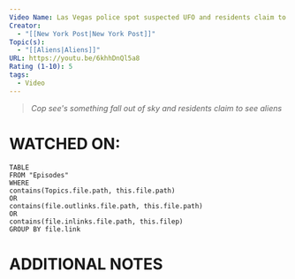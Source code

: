```yaml
---
Video Name: Las Vegas police spot suspected UFO and residents claim to see aliens
Creator:
  - "[[New York Post|New York Post]]"
Topic(s):
  - "[[Aliens|Aliens]]"
URL: https://youtu.be/6khhDnQl5a8
Rating (1-10): 5
tags:
  - Video
---
```

> *Cop see's something fall out of sky and residents claim to see aliens*

# WATCHED ON:
``` dataview
TABLE
FROM "Episodes"
WHERE 
contains(Topics.file.path, this.file.path) 
OR 
contains(file.outlinks.file.path, this.file.path)
OR
contains(file.inlinks.file.path, this.filep)
GROUP BY file.link
```

# ADDITIONAL NOTES